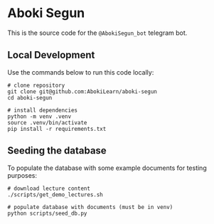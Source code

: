 # Aboki Segun

This is the source code for the `@AbokiSegun_bot` telegram bot.

## Local Development

Use the commands below to run this code locally:

```shell
# clone repository
git clone git@github.com:AbokiLearn/aboki-segun
cd aboki-segun

# install dependencies
python -m venv .venv
source .venv/bin/activate
pip install -r requirements.txt
```

## Seeding the database

To populate the database with some example documents for testing purposes:

```shell
# download lecture content
./scripts/get_demo_lectures.sh

# populate database with documents (must be in venv)
python scripts/seed_db.py
```
